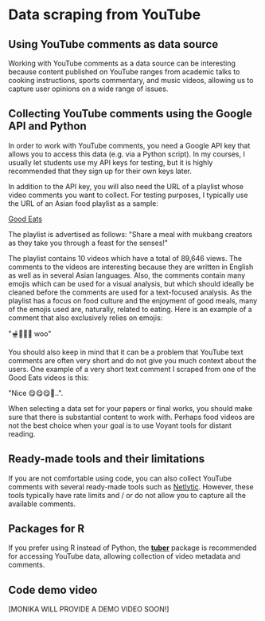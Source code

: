 # Data scraping from YouTube

## Using YouTube comments as data source

Working with YouTube comments as a data source can be interesting because content published on YouTube ranges from academic talks to cooking instructions, sports commentary, and music videos, allowing us to capture user opinions on a wide range of issues. 

## Collecting YouTube comments using the Google API and Python

In order to work with YouTube comments, you need a Google API key that allows you to access this data (e.g. via a Python script). In my courses, I usually let students use my API keys for testing, but it is highly recommended that they sign up for their own keys later.

In addition to the API key, you will also need the URL of a playlist whose video comments you want to collect. For testing purposes, I typically use the URL of an Asian food playlist as a sample:

[Good Eats](https://www.youtube.com/playlist?list=PLbpi6ZahtOH6ibqudRCAPFl-MqAalKMJK)

The playlist is advertised as follows: "Share a meal with mukbang creators as they take you through a feast for the senses!"

The playlist contains 10 videos which have a total of 89,646 views. The comments to the videos are interesting because they are written in English as well as in several Asian languages. Also, the comments contain many emojis which can be used for a visual analysis, but which should ideally be cleaned before the comments are used for a text-focused analysis. As the playlist has a focus on food culture and the enjoyment of good meals, many of the emojis used are, naturally, related to eating. Here is an example of a comment that also exclusively relies on emojis: 

"🫕🥣🥣🥣 woo"

You should also keep in mind that it can be a problem that YouTube text comments are often very short and do not give you much context about the users.
One example of a very short text comment I scraped from one of the Good Eats videos is this:

"Nice 😋😋😋🥰..". 

When selecting a data set for your papers or final works, you should make sure that there is substantial content to work with. Perhaps food videos are not the best choice when your goal is to use Voyant tools for distant reading.

## Ready-made tools and their limitations

If you are not comfortable using code, you can also collect YouTube comments with several ready-made tools such as [Netlytic](https://socialmedialab.ca/apps/netlytic/). However, these tools typically have rate limits and / or do not allow you to capture all the available comments.

## Packages for R

If you prefer using R instead of Python, the [**tuber**](https://cran.r-project.org/web/packages/tuber/index.html) package is recommended for accessing YouTube data, allowing collection of video metadata and comments.

## Code demo video

[MONIKA WILL PROVIDE A DEMO VIDEO SOON!]
